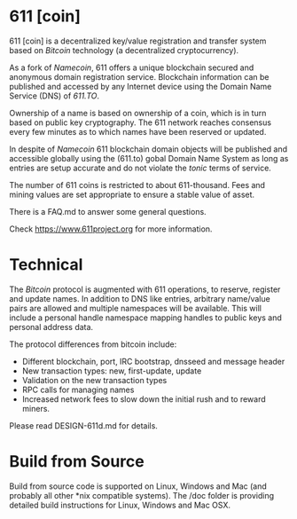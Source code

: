 611 [coin]
===================

611 [coin] is a decentralized key/value registration and transfer system based on *Bitcoin* technology (a decentralized cryptocurrency).

As a fork of *Namecoin*, 611 offers a unique blockchain secured and anonymous domain registration service. Blockchain information can be published and accessed by any Internet device using the Domain Name Service (DNS) of *611.TO*.

Ownership of a name is based on ownership of a coin, which is in turn based on public key cryptography. The 611 network reaches consensus every few minutes as to which names have been reserved or updated.

In despite of *Namecoin* 611 blockchain domain objects will be published and accessible globally using the (611.to) gobal Domain Name System as long as entries are setup accurate and do not violate the *tonic* terms of service.

The number of 611 coins is restricted to about 611-thousand. Fees and mining values are set appropriate to ensure a stable value of asset.

There is a FAQ.md to answer some general questions.

Check https://www.611project.org for more information.


Technical
=====================

The *Bitcoin* protocol is augmented with 611 operations, to reserve, register and update names. In addition to DNS like entries, arbitrary name/value pairs are allowed and multiple namespaces will be available. This will include a personal handle namespace mapping handles to public keys and personal address data.

The protocol differences from bitcoin include:

* Different blockchain, port, IRC bootstrap, dnsseed and message header
* New transaction types: new, first-update, update
* Validation on the new transaction types
* RPC calls for managing names
* Increased network fees to slow down the initial rush and to reward miners.

Please read DESIGN-611d.md for details.


Build from Source
======================

Build from source code is supported on Linux, Windows and Mac (and probably all other \*nix compatible systems).
The /doc folder is providing detailed build instructions for Linux, Windows and Mac OSX. 
